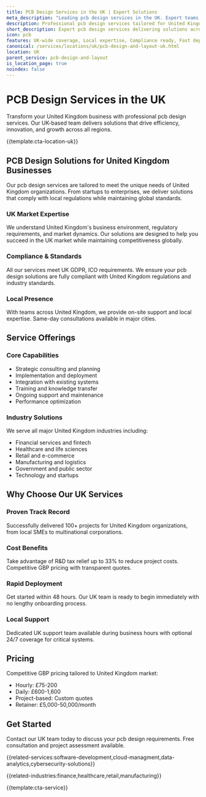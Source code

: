 ```yaml
---
title: PCB Design Services in the UK | Expert Solutions
meta_description: "Leading pcb design services in the UK. Expert teams, proven results, R&D tax relief up to 33%. Get started today."
description: Professional pcb design services tailored for United Kingdom businesses
short_description: Expert pcb design services delivering solutions across United Kingdom.
icon: pcb
features: UK-wide coverage, Local expertise, Compliance ready, Fast deployment, Cost-effective, Proven results
canonical: /services/locations/uk/pcb-design-and-layout-uk.html
location: UK
parent_service: pcb-design-and-layout
is_location_page: true
noindex: false
---
```


# PCB Design Services in the UK

Transform your United Kingdom business with professional pcb design services. Our UK-based team delivers solutions that drive efficiency, innovation, and growth across all regions.

{{template:cta-location-uk}}

## PCB Design Solutions for United Kingdom Businesses

Our pcb design services are tailored to meet the unique needs of United Kingdom organizations. From startups to enterprises, we deliver solutions that comply with local regulations while maintaining global standards.

### UK Market Expertise

We understand United Kingdom's business environment, regulatory requirements, and market dynamics. Our solutions are designed to help you succeed in the UK market while maintaining competitiveness globally.

### Compliance & Standards

All our services meet UK GDPR, ICO requirements. We ensure your pcb design solutions are fully compliant with United Kingdom regulations and industry standards.

### Local Presence

With teams across United Kingdom, we provide on-site support and local expertise. Same-day consultations available in major cities.

## Service Offerings

### Core Capabilities
- Strategic consulting and planning
- Implementation and deployment
- Integration with existing systems
- Training and knowledge transfer
- Ongoing support and maintenance
- Performance optimization

### Industry Solutions
We serve all major United Kingdom industries including:
- Financial services and fintech
- Healthcare and life sciences
- Retail and e-commerce
- Manufacturing and logistics
- Government and public sector
- Technology and startups

## Why Choose Our UK Services

### Proven Track Record
Successfully delivered 100+ projects for United Kingdom organizations, from local SMEs to multinational corporations.

### Cost Benefits
Take advantage of R&D tax relief up to 33% to reduce project costs. Competitive GBP pricing with transparent quotes.

### Rapid Deployment
Get started within 48 hours. Our UK team is ready to begin immediately with no lengthy onboarding process.

### Local Support
Dedicated UK support team available during business hours with optional 24/7 coverage for critical systems.

## Pricing

Competitive GBP pricing tailored to United Kingdom market:
- Hourly: £75-200
- Daily: £600-1,600
- Project-based: Custom quotes
- Retainer: £5,000-50,000/month

## Get Started

Contact our UK team today to discuss your pcb design requirements. Free consultation and project assessment available.

{{related-services:software-development,cloud-managment,data-analytics,cybersecurity-solutions}}

{{related-industries:finance,healthcare,retail,manufacturing}}

{{template:cta-service}}
